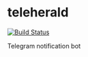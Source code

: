 # teleherald
[![Build Status](https://travis-ci.org/alexeibs/teleherald.png)](https://travis-ci.org/alexeibs/teleherald)

Telegram notification bot
